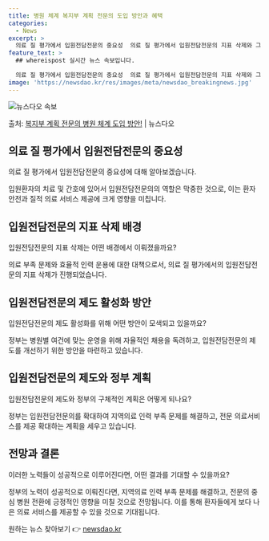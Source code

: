 ```yaml
---
title: 병원 체계 복지부 계획 전문의 도입 방안과 혜택
categories:
  - News
excerpt: >
  의료 질 평가에서 입원전담전문의 중요성  의료 질 평가에서 입원전담전문의 지표 삭제와 그에 따른 논란에 대해…
feature_text: >
  ## whereispost 실시간 뉴스 속보입니다.

  의료 질 평가에서 입원전담전문의 중요성  의료 질 평가에서 입원전담전문의 지표 삭제와 그에 따른 논란에 대해…
image: 'https://newsdao.kr/res/images/meta/newsdao_breakingnews.jpg'
---
```


![뉴스다오 속보](https://newsdao.kr/res/images/meta/newsdao_breakingnews.jpg)

<p>출처: <a href="https://newsdao.kr/4627" rel="dofollow">복지부 계획 전문의 병원 체계 도입 방안!</a> | 뉴스다오</p>

<h2 data-ke-size="size26">의료 질 평가에서 입원전담전문의 중요성</h2>
<p data-ke-size="size16">의료 질 평가에서 입원전담전문의 중요성에 대해 알아보겠습니다.</p>
입원환자의 치료 및 간호에 있어서 입원전담전문의의 역할은 막중한 것으로, 이는 환자 안전과 질적 의료 서비스 제공에 크게 영향을 미칩니다.

<h2 data-ke-size="size26">입원전담전문의 지표 삭제 배경</h2>
<p data-ke-size="size16">입원전담전문의 지표 삭제는 어떤 배경에서 이뤄졌을까요?</p>
의료 부족 문제와 효율적 인력 운용에 대한 대책으로서, 의료 질 평가에서의 입원전담전문의 지표 삭제가 진행되었습니다.

<h2 data-ke-size="size26">입원전담전문의 제도 활성화 방안</h2>
<p data-ke-size="size16">입원전담전문의 제도 활성화를 위해 어떤 방안이 모색되고 있을까요?</p>
정부는 병원별 여건에 맞는 운영을 위해 자율적인 채용을 독려하고, 입원전담전문의 제도를 개선하기 위한 방안을 마련하고 있습니다.

<h2 data-ke-size="size26">입원전담전문의 제도와 정부 계획</h2>
<p data-ke-size="size16">입원전담전문의 제도와 정부의 구체적인 계획은 어떻게 되나요?</p>
정부는 입원전담전문의를 확대하여 지역의료 인력 부족 문제를 해결하고, 전문 의료서비스를 제공 확대하는 계획을 세우고 있습니다.

<h2 data-ke-size="size26">전망과 결론</h2>
<p data-ke-size="size16">이러한 노력들이 성공적으로 이루어진다면, 어떤 결과를 기대할 수 있을까요?</p>
정부의 노력이 성공적으로 이뤄진다면, 지역의료 인력 부족 문제를 해결하고, 전문의 중심 병원 전환에 긍정적인 영향을 미칠 것으로 전망됩니다. 이를 통해 환자들에게 보다 나은 의료 서비스를 제공할 수 있을 것으로 기대됩니다. 

원하는 뉴스 찾아보기 👉 <a href="https://newsdao.kr" rel="dofollow">newsdao.kr</a>



